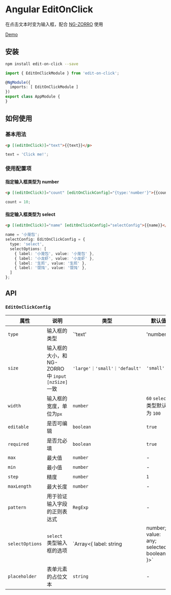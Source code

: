 # Angular EditOnClick

在点击文本时变为输入框，配合 [NG-ZORRO](https://github.com/NG-ZORRO/ng-zorro-antd) 使用 

[Demo](http://sioxas.github.io/edit-on-click/) 

## 安装

```bash
npm install edit-on-click --save
```
```typescript
import { EditOnClickModule } from 'edit-on-click';

@NgModule({
  imports: [ EditOnClickModule ]
})
export class AppModule {
}
```

## 如何使用

### 基本用法
```html
<p [(editOnClick)]="text">{{text}}</p>
```
```typescript
text = 'Click me!';
```
### 使用配置项
#### 指定输入框类型为 number
```html
<p [(editOnClick)]="count" [editOnClickConfig]="{type:'number'}">{{count}}</p>
```
```typescript
count = 10;
```
#### 指定输入框类型为 select
```html
<p [(editOnClick)]="name" [editOnClickConfig]="selectConfig">{{name}}</p>
```
```typescript
name = '小笼包';
selectConfig: EditOnClickConfig = {
  type: 'select',
  selectOptions: [
    { label: '小笼包', value: '小笼包' },
    { label: '小龙虾', value: '小龙虾' },
    { label: '生煎', value: '生煎' },
    { label: '馄饨', value: '馄饨' },
  ]
};
```

## API
### `EditOnClickConfig`
| 属性 | 说明 | 类型 | 默认值 |
| --- | --- | --- | --- |
| `type` | 输入框的类型 |  `'text' | 'number'  | 'minmax' | 'select' | 'email' | 'password' | 'textarea'` | `'text'` |
| `size` | 输入框的大小，和 NG-ZORRO 中 `input` `[nzSize]` 一致 | `'large'｜'small'｜'default'` | `'small'` |
| `width` | 输入框的宽度，单位为`px` | `number` | `60` `select` 类型默认为 `100` |
| `editable` | 是否可编辑 | `boolean` | `true` |
| `required` | 是否允必填 | `boolean` | `true` |
| `max` | 最大值 | `number` | - |
| `min` | 最小值 | `number` | - |
| `step` | 精度 | `number` | `1` |
| `maxLength` | 最大长度 | `number` | - |
| `pattern` | 用于验证输入字段的正则表达式 | `RegExp` | - |
| `selectOptions` | `select` 类型输入框的选项 | `Array<{ label: string | number; value: any; selected?: boolean; }>` | - |
| `placeholder` | 表单元素的占位文本 | `string` | - |
